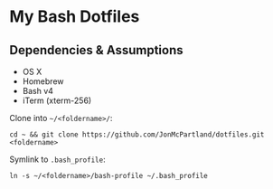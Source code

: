 # My Bash Dotfiles
  
## Dependencies & Assumptions
- OS X  
- Homebrew  
- Bash v4  
- iTerm (xterm-256)  
  
Clone into `~/<foldername>/`:  
```
cd ~ && git clone https://github.com/JonMcPartland/dotfiles.git <foldername>
```
  
Symlink to `.bash_profile`:  
```
ln -s ~/<foldername>/bash-profile ~/.bash_profile
```